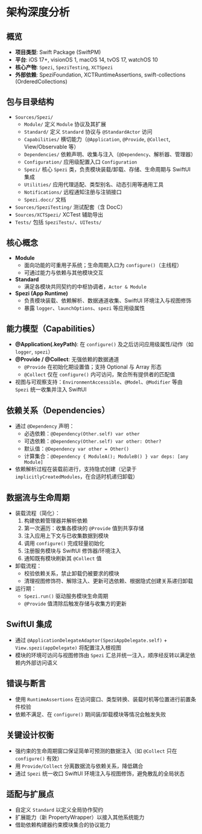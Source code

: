 # 架构深度分析

## 概览
- **项目类型**: Swift Package (SwiftPM)
- **平台**: iOS 17+, visionOS 1, macOS 14, tvOS 17, watchOS 10
- **核心产物**: `Spezi`, `SpeziTesting`, `XCTSpezi`
- **外部依赖**: SpeziFoundation, XCTRuntimeAssertions, swift-collections (OrderedCollections)

## 包与目录结构
- `Sources/Spezi/`
  - `Module/` 定义 `Module` 协议及其扩展
  - `Standard/` 定义 `Standard` 协议与 `@StandardActor` 访问
  - `Capabilities/` 横切能力（`@Application`, `@Provide`, `@Collect`, View/Observable 等）
  - `Dependencies/` 依赖声明、收集与注入（`@Dependency`、解析器、管理器）
  - `Configuration/` 应用级配置入口 `Configuration`
  - `Spezi/` 核心 `Spezi` 类，负责模块装载/卸载、存储、生命周期与 SwiftUI 集成
  - `Utilities/` 应用代理适配、类型别名、动态引用等通用工具
  - `Notifications/` 远程通知注册与注销接口
  - `Spezi.docc/` 文档
- `Sources/SpeziTesting/` 测试配套（含 DocC）
- `Sources/XCTSpezi/` XCTest 辅助导出
- `Tests/` 包括 `SpeziTests/`、`UITests/`

## 核心概念
- **Module**
  - 面向功能的可重用子系统；生命周期入口为 `configure()`（主线程）
  - 可通过能力与依赖与其他模块交互
- **Standard**
  - 满足各模块共同契约的中枢协调者，`Actor & Module`
- **Spezi (App Runtime)**
  - 负责模块装载、依赖解析、数据通道收集、SwiftUI 环境注入与视图修饰
  - 暴露 `logger`、`launchOptions`、`spezi` 等应用级属性

## 能力模型（Capabilities）
- **@Application(\.keyPath)**: 在 `configure()` 及之后访问应用级属性/动作（如 `logger`, `spezi`）
- **@Provide / @Collect**: 无强依赖的数据通道
  - `@Provide` 在初始化期设置值；支持 Optional 与 Array 形态
  - `@Collect` 仅在 `configure()` 内可访问，聚合所有提供者的匹配值
- 视图与可观察支持：`EnvironmentAccessible`、`@Model`、`@Modifier` 等由 `Spezi` 统一收集并注入 SwiftUI

## 依赖关系（Dependencies）
- 通过 `@Dependency` 声明：
  - 必选依赖：`@Dependency(Other.self) var other`
  - 可选依赖：`@Dependency(Other.self) var other: Other?`
  - 默认值：`@Dependency var other = Other()`
  - 计算集合：`@Dependency { ModuleA(); ModuleB() } var deps: [any Module]`
- 依赖解析过程在装载前进行，支持隐式创建（记录于 `implicitlyCreatedModules`，在合适时机递归卸载）

## 数据流与生命周期
- 装载流程（简化）：
  1) 构建依赖管理器并解析依赖
  2) 第一次遍历：收集各模块的 `@Provide` 值到共享存储
  3) 注入应用上下文与已收集数据到模块
  4) 调用 `configure()` 完成轻量初始化
  5) 注册服务模块与 SwiftUI 修饰器/环境注入
  6) 通知既有模块刷新其 `@Collect` 值
- 卸载流程：
  - 校验依赖关系，禁止卸载仍被要求的模块
  - 清理视图修饰符、解除注入、更新可选依赖、根据隐式创建关系递归卸载
- 运行期：
  - `Spezi.run()` 驱动服务模块生命周期
  - `@Provide` 值清除后触发存储与收集方的更新

## SwiftUI 集成
- 通过 `@ApplicationDelegateAdaptor(SpeziAppDelegate.self)` + `View.spezi(appDelegate)` 将配置注入根视图
- 模块的环境可访问与视图修饰由 `Spezi` 汇总并统一注入，顺序经反转以满足依赖内外部访问语义

## 错误与断言
- 使用 `RuntimeAssertions` 在访问窗口、类型转换、装载时机等位置进行前置条件校验
- 依赖不满足、在 `configure()` 期间装/卸载模块等情况会触发失败

## 关键设计权衡
- 强约束的生命周期窗口保证简单可预测的数据注入（如 `@Collect` 只在 `configure()` 有效）
- 用 `Provide/Collect` 分离数据流与依赖关系，降低耦合
- 通过 `Spezi` 统一收口 SwiftUI 环境注入与视图修饰，避免散乱的全局状态

## 适配与扩展点
- 自定义 `Standard` 以定义全局协作契约
- 扩展能力（新 PropertyWrapper）以接入其他系统能力
- 借助依赖构建器约束模块集合的协议能力